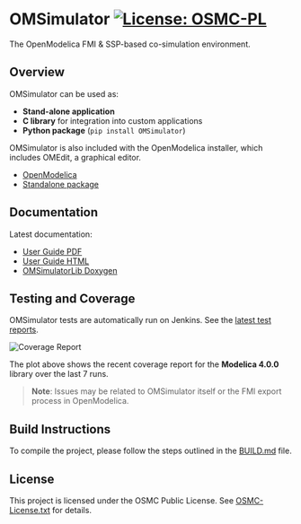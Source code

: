 # OMSimulator [![License: OSMC-PL](https://img.shields.io/badge/license-OSMC--PL-lightgrey.svg)](OSMC-License.txt)

The OpenModelica FMI & SSP-based co-simulation environment.

## Overview

OMSimulator can be used as:

- **Stand-alone application**
- **C library** for integration into custom applications
- **Python package** (`pip install OMSimulator`)

OMSimulator is also included with the OpenModelica installer, which includes OMEdit, a graphical editor.

* [OpenModelica](https://openmodelica.org/)
* [Standalone package](https://build.openmodelica.org/omsimulator/)

## Documentation

Latest documentation:

- [User Guide PDF](https://openmodelica.org/doc/OMSimulator/master/OMSimulator/UsersGuide/pdf/OMSimulator.pdf)
- [User Guide HTML](https://openmodelica.org/doc/OMSimulator/master/OMSimulator/UsersGuide/html/)
- [OMSimulatorLib Doxygen](https://openmodelica.org/doc/OMSimulator/master/OMSimulator/doxygen/html/index.html)

## Testing and Coverage

OMSimulator tests are automatically run on Jenkins. See the [latest test reports](https://test.openmodelica.org/jenkins/job/OMSimulator/job/master/lastSuccessfulBuild/testReport/).

![Coverage Report](https://libraries.openmodelica.org/branches/history/master-fmi/Modelica_4.0.0-recent.svg)

The plot above shows the recent coverage report for the **Modelica 4.0.0** library over the last 7 runs.

> **Note**: Issues may be related to OMSimulator itself or the FMI export process in OpenModelica.

## Build Instructions

To compile the project, please follow the steps outlined in the [BUILD.md](BUILD.md) file.

## License

This project is licensed under the OSMC Public License. See [OSMC-License.txt](OSMC-License.txt) for details.
